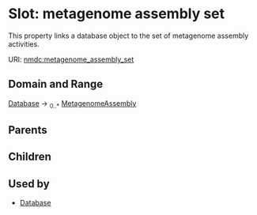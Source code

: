 
# Slot: metagenome assembly set


This property links a database object to the set of metagenome assembly activities.

URI: [nmdc:metagenome_assembly_set](https://microbiomedata/meta/metagenome_assembly_set)


## Domain and Range

[Database](Database.md) &#8594;  <sub>0..\*</sub> [MetagenomeAssembly](MetagenomeAssembly.md)

## Parents


## Children


## Used by

 * [Database](Database.md)
